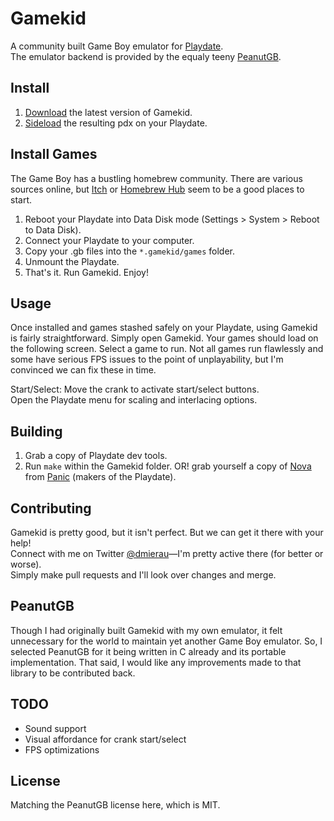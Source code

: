 # Gamekid
A community built Game Boy emulator for [Playdate](https://play.date).  
The emulator backend is provided by the equaly teeny [PeanutGB](https://github.com/deltabeard/Peanut-GB).

## Install
1. [Download](https://github.com/mierau/gamekid/releases/) the latest version of Gamekid.
2. [Sideload](https://play.date/account/sideload/) the resulting pdx on your Playdate.

## Install Games
The Game Boy has a bustling homebrew community. There are various sources online, but [Itch](https://itch.io/games/tag-gameboy/tag-homebrew) or [Homebrew Hub](https://gbhh.avivace.com/games) seem to be a good places to start.
1. Reboot your Playdate into Data Disk mode (Settings > System > Reboot to Data Disk).
2. Connect your Playdate to your computer.
3. Copy your .gb files into the `*.gamekid/games` folder.
4. Unmount the Playdate.
5. That's it. Run Gamekid. Enjoy!

## Usage
Once installed and games stashed safely on your Playdate, using Gamekid is fairly straightforward. Simply open Gamekid.
Your games should load on the following screen. Select a game to run. Not all games run flawlessly and some have serious
FPS issues to the point of unplayability, but I'm convinced we can fix these in time.

Start/Select: Move the crank to activate start/select buttons.  
Open the Playdate menu for scaling and interlacing options.

## Building
1. Grab a copy of Playdate dev tools.
2. Run `make` within the Gamekid folder. OR! grab yourself a copy of [Nova](https://nova.app) from [Panic](https://panic.com) (makers of the Playdate).

## Contributing
Gamekid is pretty good, but it isn't perfect. But we can get it there with your help!  
Connect with me on Twitter [@dmierau](https://twitter.com/dmierau)—I'm pretty active there (for better or worse).  
Simply make pull requests and I'll look over changes and merge.

## PeanutGB
Though I had originally built Gamekid with my own emulator, it felt unnecessary for the world to
maintain yet another Game Boy emulator. So, I selected PeanutGB for it being written in C already
and its portable implementation. That said, I would like any improvements made to that library
to be contributed back.

## TODO
- Sound support
- Visual affordance for crank start/select
- FPS optimizations

## License
Matching the PeanutGB license here, which is MIT.